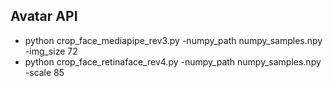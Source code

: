 ## Avatar API
-	python crop_face_mediapipe_rev3.py -numpy_path numpy_samples.npy -img_size 72 
-	python crop_face_retinaface_rev4.py -numpy_path numpy_samples.npy -scale 85